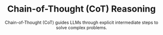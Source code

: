 ---
layout: ai-chainofthought
title: Chain-of-Thought (CoT) Reasoning
subtitle: Chain-of-Thought (CoT) guides LLMs through explicit intermediate steps to solve complex problems. 
permalink: /ai-chain-of-thought/
---